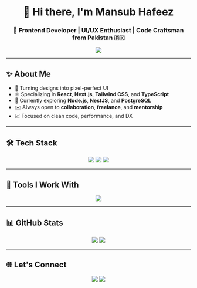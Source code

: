 <h1 align="center">👋 Hi there, I'm Mansub Hafeez</h1>
<h3 align="center">🚀 Frontend Developer | UI/UX Enthusiast | Code Craftsman from Pakistan 🇵🇰</h3>

<p align="center">
  <img src="https://readme-typing-svg.demolab.com?font=Fira+Code&duration=3000&pause=1000&center=true&vCenter=true&width=435&lines=Crafting+modern+frontend+experiences;Passionate+about+React+and+design;Always+learning+new+things!"/>
</p>

---

## ✨ About Me

- 🎨 Turning designs into pixel-perfect UI
- ⚛️ Specializing in **React**, **Next.js**, **Tailwind CSS**, and **TypeScript**
- 🧠 Currently exploring **Node.js**, **NestJS**, and **PostgreSQL**
- ✉️ Always open to **collaboration**, **freelance**, and **mentorship**
- 📈 Focused on clean code, performance, and DX

---

## 🛠️ Tech Stack

<p align="center">

  <!-- Languages -->
  <img src="https://skillicons.dev/icons?i=html,css,js,ts" />

  <!-- Frameworks & Tools -->
  <img src="https://skillicons.dev/icons?i=react,next,tailwind,bootstrap" />
  <img src="https://skillicons.dev/icons?i=electron,prisma,supabase" />

</p>

---

## 🔧 Tools I Work With

<p align="center">

  <img src="https://skillicons.dev/icons?i=vsCode,figma,git,github,chrome" />

</p>

---

## 📊 GitHub Stats

<p align="center">
  <img src="https://github-readme-stats.vercel.app/api?username=mansub-dev&show_icons=true&theme=tokyonight&border_radius=12&hide_border=true" />
  <img src="https://github-readme-streak-stats.herokuapp.com/?user=mansub-dev&theme=tokyonight&hide_border=true&border_radius=12" />
</p>

---

## 🌐 Let's Connect

<p align="center">
  <a href="https://www.linkedin.com/in/mansub-hafeez-91125b21b/"><img src="https://img.shields.io/badge/LinkedIn-%230077B5.svg?&style=for-the-badge&logo=linkedin&logoColor=white" /></a>
  <a href="https://github.com/mansub-dev"><img src="https://img.shields.io/badge/GitHub-%23181717.svg?&style=for-the-badge&logo=github&logoColor=white" /></a>
</p>

